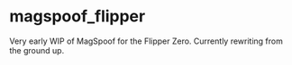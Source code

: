 # magspoof_flipper
Very early WIP of MagSpoof for the Flipper Zero. Currently rewriting from the ground up.
